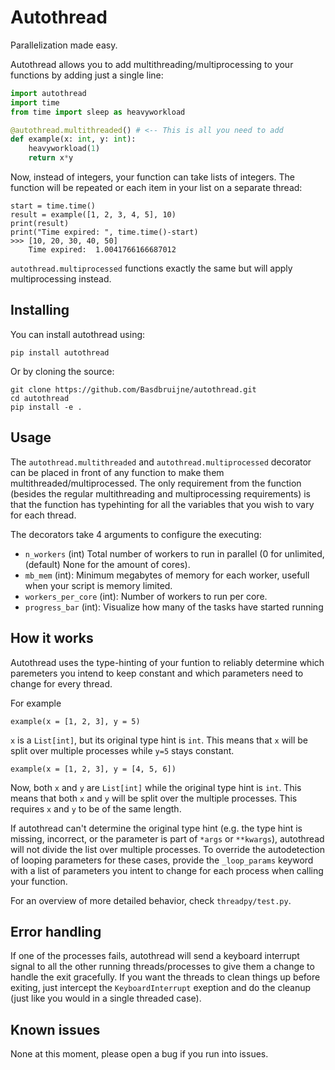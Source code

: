 # Autothread

Parallelization made easy.

Autothread allows you to add multithreading/multiprocessing to your functions by adding
just a single line:

```python
import autothread
import time
from time import sleep as heavyworkload

@autothread.multithreaded() # <-- This is all you need to add
def example(x: int, y: int):
    heavyworkload(1)
    return x*y
```

Now, instead of integers, your function can take lists of integers. The function will
be repeated or each item in your list on a separate thread:
```python3
start = time.time()
result = example([1, 2, 3, 4, 5], 10)
print(result)
print("Time expired: ", time.time()-start)
>>> [10, 20, 30, 40, 50]
    Time expired:  1.0041766166687012
```

`autothread.multiprocessed` functions exactly the same but will apply multiprocessing instead.

## Installing

You can install autothread using:
```
pip install autothread
```

Or by cloning the source:
```
git clone https://github.com/Basdbruijne/autothread.git
cd autothread
pip install -e .
```

## Usage

The `autothread.multithreaded` and `autothread.multiprocessed` decorator can be placed
in front of any function to make them multithreaded/multiprocessed. The only requirement
from the function (besides the regular multithreading and multiprocessing requirements) is
that the function has typehinting for all the variables that you wish to vary for each thread.

The decorators take 4 arguments to configure the executing:
- `n_workers` (int) Total number of workers to run in parallel (0 for unlimited, (default) None for the amount of cores).
- `mb_mem` (int): Minimum megabytes of memory for each worker, usefull when your script is memory limited.
- `workers_per_core` (int): Number of workers to run per core.
- `progress_bar` (int): Visualize how many of the tasks have started running

## How it works
Autothread uses the type-hinting of your funtion to reliably determine which paremeters
you intend to keep constant and which parameters need to change for every thread.

For example
```python3
example(x = [1, 2, 3], y = 5)
```

`x` is a `List[int]`, but its original type hint is `int`. This means that `x` will be split over multiple processes while `y=5` stays constant.

```python3
example(x = [1, 2, 3], y = [4, 5, 6])
```

Now, both `x` and `y` are `List[int]` while the original type hint is `int`. This means that both 
`x` and `y` will be split over the multiple processes. This requires `x` and `y` to be of the same
length.

If autothread can't determine the original type hint (e.g. the type hint is missing, incorrect, or 
the parameter is part of `*args` or `**kwargs`), autothread will not divide the list over multiple processes. To override the autodetection of looping parameters for these cases, provide the
`_loop_params` keyword with a list of parameters you intent to change for each process when calling your function.

For an overview of more detailed behavior, check `threadpy/test.py`.

## Error handling
If one of the processes fails, autothread will send a keyboard interrupt signal to all
the other running threads/processes to give them a change to handle the exit gracefully.
If you want the threads to clean things up before exiting, just intercept the `KeyboardInterrupt`
exeption and do the cleanup (just like you would in a single threaded case).

## Known issues
None at this moment, please open a bug if you run into issues.